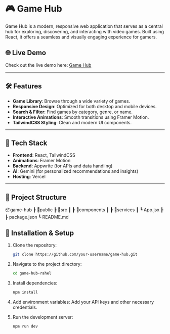 # 🎮 Game Hub

Game Hub is a modern, responsive web application that serves as a central hub for exploring, discovering, and interacting with video games. Built using React, it offers a seamless and visually engaging experience for gamers.

## 🌐 Live Demo

Check out the live demo here: [Game Hub](https://game-hub-rahel-lchsei6ch-rahels-projects-01e97b83.vercel.app/)

---

## 🛠️ Features

- **Game Library**: Browse through a wide variety of games.
- **Responsive Design**: Optimized for both desktop and mobile devices.
- **Search & Filter**: Find games by category, genre, or name.
- **Interactive Animations**: Smooth transitions using Framer Motion.
- **TailwindCSS Styling**: Clean and modern UI components.

---

## 🚀 Tech Stack

- **Frontend**: React, TailwindCSS
- **Animations**: Framer Motion
- **Backend**: Appwrite (for APIs and data handling)
- **AI**: Gemini (for personalized recommendations and insights)
- **Hosting**: Vercel

---

## 📁 Project Structure

📦game-hub ┣ 📂public ┣ 📂src ┃ ┣ 📂components ┃ ┣ 📂services ┃ ┗ App.jsx ┣ ┣ package.json ┗ README.md

## 🚧 Installation & Setup

1. Clone the repository:

   ```bash
   git clone https://github.com/your-username/game-hub.git

   ```

2. Navigate to the project directory:

   ```bash
   cd game-hub-rahel

   ```

3. Install dependencies:

   ```bash
   npm install

   ```

4. Add environment variables:
   Add your API keys and other necessary credentials.

5. Run the development server:
   ```bash
   npm run dev
   ```
